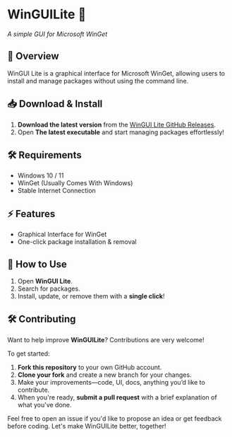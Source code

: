 # WinGUILite 🚀
*A simple GUI for Microsoft WinGet*  

## 🌟 Overview  
WinGUI Lite is a graphical interface for Microsoft WinGet, allowing users to install and manage packages without using the command line.  

## 📥 Download & Install  
1. **Download the latest version** from the [WinGUI Lite GitHub Releases](https://github.com/JimmyPla6z/WinGUILite/releases).  
2. Open **The latest executable** and start managing packages effortlessly!  

## 🛠 Requirements  
- Windows 10 / 11 
- WinGet (Usually Comes With Windows)
- Stable Internet Connection

## ⚡ Features  
- Graphical Interface for WinGet  
- One-click package installation & removal  

## 📝 How to Use  
1. Open **WinGUI Lite**.  
2. Search for packages.  
3. Install, update, or remove them with a **single click**!  

## 🛠 Contributing

Want to help improve **WinGUILite**? Contributions are very welcome!

To get started:
1. **Fork this repository** to your own GitHub account.
2. **Clone your fork** and create a new branch for your changes.
3. Make your improvements—code, UI, docs, anything you’d like to contribute.
4. When you're ready, **submit a pull request** with a brief explanation of what you've done.

Feel free to open an issue if you'd like to propose an idea or get feedback before coding. Let's make WinGUILite better, together!
